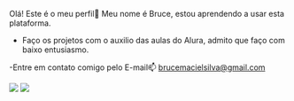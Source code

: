  Olá! Este é o meu perfil🤙
Meu nome é Bruce, estou aprendendo a usar esta plataforma.
- Faço os projetos com o auxilio das aulas do Alura, admito que faço com baixo entusiasmo.

-Entre em contato comigo pelo E-mail📫 brucemacielsilva@gmail.com

![](https://media.tenor.com/V8D3cv3e-FEAAAAM/meme-iron-man.gif)
![](https://media.tenor.com/WlxAmRXGq0IAAAAM/the-simpsons-otto.gif)
